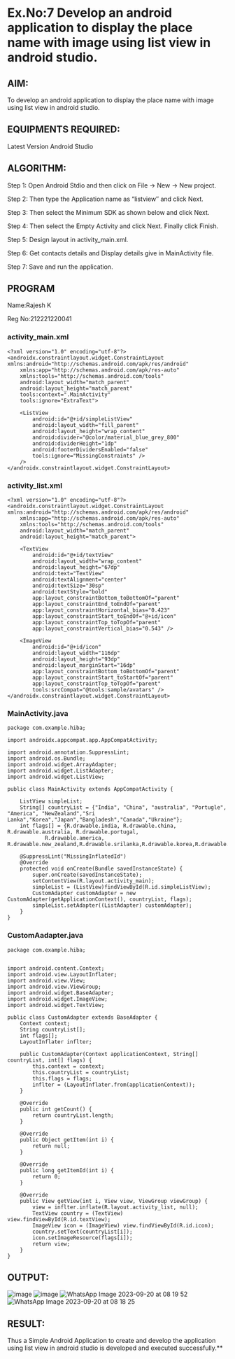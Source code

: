 # Ex.No:7 Develop an android application to display the place name with image using list view in android studio.
## AIM:
To develop an android application to display the place name with image using list view in android studio.
## EQUIPMENTS REQUIRED:
Latest Version Android Studio
## ALGORITHM:
Step 1: Open Android Stdio and then click on File -> New -> New project.

Step 2: Then type the Application name as “listview″ and click Next.

Step 3: Then select the Minimum SDK as shown below and click Next.

Step 4: Then select the Empty Activity and click Next. Finally click Finish.

Step 5: Design layout in activity_main.xml.

Step 6: Get contacts details and Display details give in MainActivity file.

Step 7: Save and run the application.
## PROGRAM
Name:Rajesh K

Reg No:212221220041
### activity_main.xml
```
<?xml version="1.0" encoding="utf-8"?>
<androidx.constraintlayout.widget.ConstraintLayout xmlns:android="http://schemas.android.com/apk/res/android"
    xmlns:app="http://schemas.android.com/apk/res-auto"
    xmlns:tools="http://schemas.android.com/tools"
    android:layout_width="match_parent"
    android:layout_height="match_parent"
    tools:context=".MainActivity"
    tools:ignore="ExtraText">

    <ListView
        android:id="@+id/simpleListView"
        android:layout_width="fill_parent"
        android:layout_height="wrap_content"
        android:divider="@color/material_blue_grey_800"
        android:dividerHeight="1dp"
        android:footerDividersEnabled="false"
        tools:ignore="MissingConstraints" />
    />
</androidx.constraintlayout.widget.ConstraintLayout>
```
### activity_list.xml
```
<?xml version="1.0" encoding="utf-8"?>
<androidx.constraintlayout.widget.ConstraintLayout xmlns:android="http://schemas.android.com/apk/res/android"
    xmlns:app="http://schemas.android.com/apk/res-auto"
    xmlns:tools="http://schemas.android.com/tools"
    android:layout_width="match_parent"
    android:layout_height="match_parent">

    <TextView
        android:id="@+id/textView"
        android:layout_width="wrap_content"
        android:layout_height="67dp"
        android:text="TextView"
        android:textAlignment="center"
        android:textSize="30sp"
        android:textStyle="bold"
        app:layout_constraintBottom_toBottomOf="parent"
        app:layout_constraintEnd_toEndOf="parent"
        app:layout_constraintHorizontal_bias="0.423"
        app:layout_constraintStart_toEndOf="@+id/icon"
        app:layout_constraintTop_toTopOf="parent"
        app:layout_constraintVertical_bias="0.543" />

    <ImageView
        android:id="@+id/icon"
        android:layout_width="116dp"
        android:layout_height="93dp"
        android:layout_marginStart="16dp"
        app:layout_constraintBottom_toBottomOf="parent"
        app:layout_constraintStart_toStartOf="parent"
        app:layout_constraintTop_toTopOf="parent"
        tools:srcCompat="@tools:sample/avatars" />
</androidx.constraintlayout.widget.ConstraintLayout>

```
### MainActivity.java
```
package com.example.hiba;

import androidx.appcompat.app.AppCompatActivity;

import android.annotation.SuppressLint;
import android.os.Bundle;
import android.widget.ArrayAdapter;
import android.widget.ListAdapter;
import android.widget.ListView;

public class MainActivity extends AppCompatActivity {

    ListView simpleList;
    String[] countryList = {"India", "China", "australia", "Portugle", "America", "NewZealand","Sri Lanka","Korea","Japan","Bangladesh","Canada","Ukraine"};
    int flags[] = {R.drawable.india, R.drawable.china, R.drawable.australia, R.drawable.portugal,
            R.drawable.america, R.drawable.new_zealand,R.drawable.srilanka,R.drawable.korea,R.drawable.japan,R.drawable.bangladesh,R.drawable.canada,R.drawable.ukraine};

    @SuppressLint("MissingInflatedId")
    @Override
    protected void onCreate(Bundle savedInstanceState) {
        super.onCreate(savedInstanceState);
        setContentView(R.layout.activity_main);
        simpleList = (ListView)findViewById(R.id.simpleListView);
        CustomAdapter customAdapter = new CustomAdapter(getApplicationContext(), countryList, flags);
        simpleList.setAdapter((ListAdapter) customAdapter);
    }
}
```
### CustomAadapter.java
```
package com.example.hiba;


import android.content.Context;
import android.view.LayoutInflater;
import android.view.View;
import android.view.ViewGroup;
import android.widget.BaseAdapter;
import android.widget.ImageView;
import android.widget.TextView;

public class CustomAdapter extends BaseAdapter {
    Context context;
    String countryList[];
    int flags[];
    LayoutInflater inflter;

    public CustomAdapter(Context applicationContext, String[] countryList, int[] flags) {
        this.context = context;
        this.countryList = countryList;
        this.flags = flags;
        inflter = (LayoutInflater.from(applicationContext));
    }

    @Override
    public int getCount() {
        return countryList.length;
    }

    @Override
    public Object getItem(int i) {
        return null;
    }

    @Override
    public long getItemId(int i) {
        return 0;
    }

    @Override
    public View getView(int i, View view, ViewGroup viewGroup) {
        view = inflter.inflate(R.layout.activity_list, null);
        TextView country = (TextView) view.findViewById(R.id.textView);
        ImageView icon = (ImageView) view.findViewById(R.id.icon);
        country.setText(countryList[i]);
        icon.setImageResource(flags[i]);
        return view;
    }
}

```
## OUTPUT:
![image](https://github.com/HibaRajarajeswari/List-View/assets/129970809/d9b5bb41-cb13-4750-8d50-5f60d50e3ed0)
![image](https://github.com/HibaRajarajeswari/List-View/assets/129970809/26011a48-2cc4-498f-9e3d-90b1f452c17c)
![WhatsApp Image 2023-09-20 at 08 19 52](https://github.com/HibaRajarajeswari/List-View/assets/129970809/e0829906-f4df-4462-ae0f-6efe39f2a170)
![WhatsApp Image 2023-09-20 at 08 18 25](https://github.com/HibaRajarajeswari/List-View/assets/129970809/f7376910-47c5-46a9-90e4-304ccd67e4f6)



## RESULT:
Thus a Simple Android Application to create and develop the application using list view in android studio is developed and executed successfully.**
